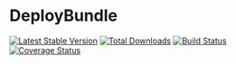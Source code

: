 DeployBundle
============

[![Latest Stable Version](https://poser.pugx.org/sokil/deploy-bundle/v/stable.png)](https://packagist.org/packages/sokil/deploy-bundle)
[![Total Downloads](http://img.shields.io/packagist/dt/sokil/deploy-bundle.svg)](https://packagist.org/packages/sokil/deploy-bundle)
[![Build Status](https://travis-ci.org/sokil/deploy-bundle.png?branch=master&1)](https://travis-ci.org/sokil/deploy-bundle)
[![Coverage Status](https://coveralls.io/repos/sokil/deploy-bundle/badge.png)](https://coveralls.io/r/sokil/deploy-bundle)